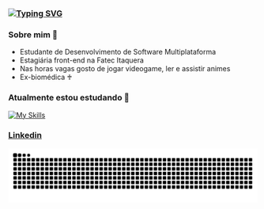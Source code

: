 ### [![Typing SVG](https://readme-typing-svg.demolab.com?font=Montserrat&weight=500&size=60&pause=1000&color=6968E7&center=true&repeat=false&random=false&width=780&height=100&lines=Ol%C3%A1%2C+seja+bem-vinde+%F0%9F%98%B8)](https://git.io/typing-svg)

### Sobre mim 🌠
- Estudante de Desenvolvimento de Software Multiplataforma
- Estagiária front-end na Fatec Itaquera
- Nas horas vagas gosto de jogar videogame, ler e assistir animes
- Ex-biomédica ♰

### Atualmente estou estudando 🌱
[![My Skills](https://skillicons.dev/icons?i=html,css,bootstrap,js,figma,mysql,git,github,nodejs&perline=3)](https://skillicons.dev)

### [Linkedin](https://www.linkedin.com/in/gabi-mariano/)

<picture>
    <source media="(prefers-color-scheme: dark)" srcset="https://raw.githubusercontent.com/miguelfmds/miguelfmds/output/github-contribution-grid-snake-dark.svg">
    <source media="(prefers-color-scheme: light)" srcset="https://raw.githubusercontent.com/miguelfmds/miguelfmds/output/github-contribution-grid-snake.svg">
    <img alt="github contribution grid snake animation" src="https://raw.githubusercontent.com/miguelfmds/miguelfmds/output/github-contribution-grid-snake.svg">
</picture>
